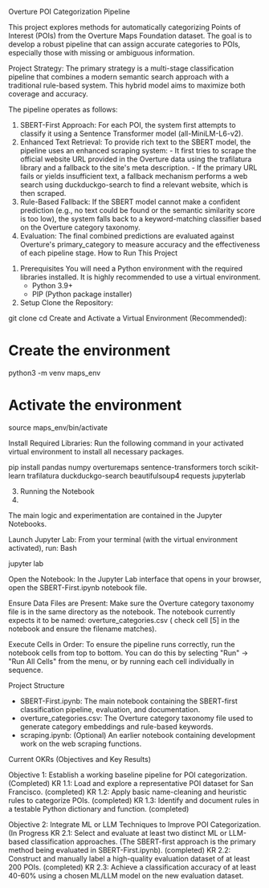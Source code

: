 Overture POI Categorization Pipeline

This project explores methods for automatically categorizing Points of Interest (POIs) from the Overture Maps Foundation dataset. The goal is to develop a robust pipeline that can assign accurate categories to POIs, especially those with missing or ambiguous information.

Project Strategy:
The primary strategy is a multi-stage classification pipeline that combines a modern semantic search approach with a traditional rule-based system. This hybrid model aims to maximize both coverage and accuracy.

The pipeline operates as follows:

1) SBERT-First Approach: For each POI, the system first attempts to classify it using a Sentence Transformer model (all-MiniLM-L6-v2).
2) Enhanced Text Retrieval: To provide rich text to the SBERT model, the pipeline uses an enhanced scraping system:
        - It first tries to scrape the official website URL provided in the Overture data using the trafilatura library and a fallback to the site's meta description.
        - If the primary URL fails or yields insufficient text, a fallback mechanism performs a web search using duckduckgo-search to find a relevant website, which is then scraped.
3) Rule-Based Fallback: If the SBERT model cannot make a confident prediction (e.g., no text could be found or the semantic similarity score is too low), the system falls back to a keyword-matching classifier based on the Overture category taxonomy.
4) Evaluation: The final combined predictions are evaluated against Overture's primary_category to measure accuracy and the effectiveness of each pipeline stage.
How to Run This Project


1. Prerequisites
You will need a Python environment with the required libraries installed. It is highly recommended to use a virtual environment.
    - Python 3.9+
    - PIP (Python package installer)
2. Setup
Clone the Repository:

git clone <your-repository-url>
cd <your-repository-directory>
Create and Activate a Virtual Environment (Recommended):


# Create the environment
python3 -m venv maps_env

# Activate the environment
source maps_env/bin/activate


Install Required Libraries:
Run the following command in your activated virtual environment to install all necessary packages.


pip install pandas numpy overturemaps sentence-transformers torch scikit-learn trafilatura duckduckgo-search beautifulsoup4 requests jupyterlab


3. Running the Notebook
4. 
The main logic and experimentation are contained in the Jupyter Notebooks.

Launch Jupyter Lab: From your terminal (with the virtual environment activated), run:
Bash

jupyter lab

Open the Notebook: In the Jupyter Lab interface that opens in your browser, open the SBERT-First.ipynb notebook file.

Ensure Data Files are Present: Make sure the Overture category taxonomy file is in the same directory as the notebook. The notebook currently expects it to be named:
overture_categories.csv ( check cell [5] in the notebook and ensure the filename matches).


Execute Cells in Order: To ensure the pipeline runs correctly, run the notebook cells from top to bottom. You can do this by selecting "Run" -> "Run All Cells" from the menu, or by running each cell individually in sequence.

Project Structure
- SBERT-First.ipynb: The main notebook containing the SBERT-first classification pipeline, evaluation, and documentation.
- overture_categories.csv: The Overture category taxonomy file used to generate category embeddings and rule-based keywords.
- scraping.ipynb: (Optional) An earlier notebook containing development work on the web scraping functions.


Current OKRs (Objectives and Key Results)

Objective 1: Establish a working baseline pipeline for POI categorization. (Completed)
KR 1.1: Load and explore a representative POI dataset for San Francisco. (completed)
KR 1.2: Apply basic name-cleaning and heuristic rules to categorize POIs. (completed)
KR 1.3: Identify and document rules in a testable Python dictionary and function. (completed)

Objective 2: Integrate ML or LLM Techniques to Improve POI Categorization. (In Progress
KR 2.1: Select and evaluate at least two distinct ML or LLM-based classification approaches. (The SBERT-first approach is the primary method being evaluated in SBERT-First.ipynb). (completed)
KR 2.2: Construct and manually label a high-quality evaluation dataset of at least 200 POIs. (completed)
KR 2.3: Achieve a classification accuracy of at least 40-60% using a chosen ML/LLM model on the new evaluation dataset.